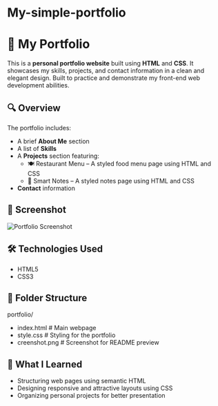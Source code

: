# My-simple-portfolio
# 💼 My Portfolio

This is a **personal portfolio website** built using **HTML** and **CSS**. It showcases my skills, projects, and contact information in a clean and elegant design. Built to practice and demonstrate my front-end web development abilities.

## 🔍 Overview

The portfolio includes:
- A brief **About Me** section
- A list of **Skills**
- A **Projects** section featuring:
  - 🍽️ Restaurant Menu – A styled food menu page using HTML and CSS
  - 📝 Smart Notes – A styled notes page using HTML and CSS
- **Contact** information

## 📸 Screenshot

![Portfolio Screenshot](./screenshot.png)

## 🛠 Technologies Used

- HTML5
- CSS3

## 📁 Folder Structure

portfolio/

*  index.html # Main webpage
*   style.css # Styling for the portfolio
*  creenshot.png # Screenshot for README preview


## 🎯 What I Learned

- Structuring web pages using semantic HTML
- Designing responsive and attractive layouts using CSS
- Organizing personal projects for better presentation

